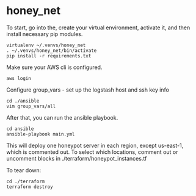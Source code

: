 # honey_net

To start, go into the, create your virtual environment, activate it, and then install necessary pip modules.

```
virtualenv ~/.venvs/honey_net
. ~/.venvs/honey_net/bin/activate
pip install -r requirements.txt
```

Make sure your AWS cli is configured.

```
aws login
```

Configure group_vars - set up the logstash host and ssh key info
```
cd ./ansible
vim group_vars/all
```

After that, you can run the ansible playbook.

```
cd ansible
ansible-playbook main.yml
```

This will deploy one honeypot server in each region, except us-east-1, which is commented out. To select which locations, comment out or uncomment blocks in ./terraform/honeypot_instances.tf

To tear down:
```
cd ./terraform
terraform destroy
```
